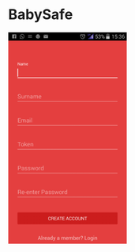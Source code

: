# BabySafe 

<img src="https://github.com/merveylmz/ScreenShots/blob/master/Android/Screenshot_2017-04-04-15-36-19.png" width="240">

